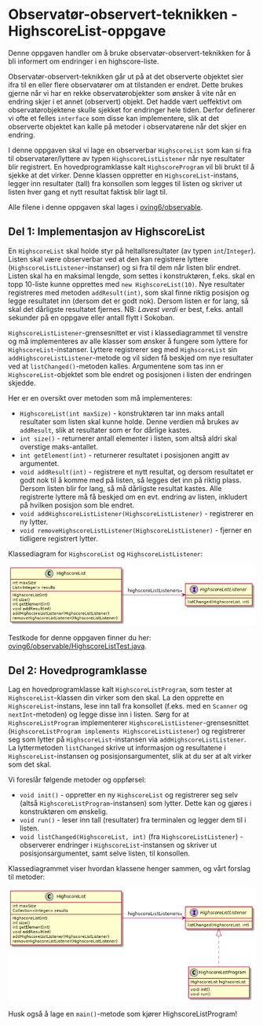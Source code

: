 # Observatør-observert-teknikken - HighscoreList-oppgave

Denne oppgaven handler om å bruke observatør-observert-teknikken for å bli informert om endringer i en highscore-liste.

Observatør-observert-teknikken går ut på at det observerte objektet sier ifra til en eller flere observatører om at tilstanden er endret. Dette brukes gjerne når vi har en rekke observatørobjekter som ønsker å vite når en endring skjer i et annet (observert) objekt. Det hadde vært ueffektivt om observatørobjektene skulle sjekket for endringer hele tiden. Derfor definerer vi ofte et felles `interface` som disse kan implementere, slik at det observerte objektet kan kalle på metoder i observatørene når det skjer en endring.

I denne oppgaven skal vi lage en observerbar `HighscoreList` som kan si fra til observatører/lyttere av typen `HighscoreListListener` når nye resultater blir registrert. En hovedprogramklasse kalt `HighscoreProgram` vil bli brukt til å sjekke at det virker. Denne klassen oppretter en `HighscoreList`-instans, legger inn resultater (tall) fra konsollen som legges til listen og skriver ut listen hver gang et nytt resultat faktisk blir lagt til.

Alle filene i denne oppgaven skal lages i [oving6/observable](../../src/main/java/oving6/observable).

## Del 1: Implementasjon av HighscoreList

En `HighscoreList` skal holde styr på heltallsresultater (av typen `int`/`Integer`). Listen skal være observerbar ved at den kan registrere lyttere (`HighscoreListListener`-instanser) og si fra til dem når listen blir endret. Listen skal ha en maksimal lengde, som settes i konstruktøren, f.eks. skal en topp 10-liste kunne opprettes med `new HighscoreList(10)`. Nye resultater registreres med metoden `addResult(int)`, som skal finne riktig posisjon og legge resultatet inn (dersom det er godt nok). Dersom listen er for lang, så skal det dårligste resultatet fjernes. NB: _Lavest verdi_ er best, f.eks. antall sekunder på en oppgave eller antall flytt i Sokoban.

`HighscoreListListener`-grensesnittet er vist i klassediagrammet til venstre og må implementeres av alle klasser som ønsker å fungere som lyttere for `HighscoreList`-instanser. Lyttere registrerer seg med `HighscoreList` sin `addHighscoreListListener`-metode og vil siden få beskjed om nye resultater ved at `listChanged()`-metoden kalles. Argumentene som tas inn er `HighscoreList`-objektet som ble endret og posisjonen i listen der endringen skjedde.

Her er en oversikt over metoden som må implementeres:

- `HighscoreList(int maxSize)` - konstruktøren tar inn maks antall resultater som listen skal kunne holde. Denne verdien må brukes av `addResult`, slik at resultater som er for dårlige kastes.
- `int size()` - returnerer antall elementer i listen, som altså aldri skal overstige maks-antallet.
- `int getElement(int)` - returnerer resultatet i posisjonen angitt av argumentet.
- `void addResult(int)` - registrere et nytt resultat, og dersom resultatet er godt nok til å komme med på listen, så legges det inn på riktig plass. Dersom listen blir for lang, så må dårligste resultat kastes. Alle registrerte lyttere må få beskjed om en evt. endring av listen, inkludert på hvilken posisjon som ble endret.
- `void addHighscoreListListener(HighscoreListListener)` - registrerer en ny lytter.
- `void removeHighscoreListListener(HighscoreListListener)` - fjerner en tidligere registrert lytter.

Klassediagram for `HighscoreList` og `HighscoreListListener`:

![highscore-list](images/highscore-list.png)

Testkode for denne oppgaven finner du her: [oving6/observable/HighscoreListTest.java](../../src/test/java/oving6/observable/HighscoreListTest.java).

## Del 2: Hovedprogramklasse

Lag en hovedprogramklasse kalt `HighscoreListProgram`, som tester at `HighscoreList`-klassen din virker som den skal. La den opprette en `HighscoreList`-instans, lese inn tall fra konsollet (f.eks. med en `Scanner` og `nextInt`-metoden) og legge disse inn i listen. Sørg for at `HighscoreListProgram` implementerer `HighscoreListListener`-grensesnittet (`HighscoreListProgram implements HighscoreListListener`) og registrerer seg som lytter på `HighscoreList`-instansen via `addHighscoreListListener`. La lyttermetoden `listChanged` skrive ut informasjon og resultatene i `HighscoreList`-instansen og posisjonsargumentet, slik at du ser at alt virker som det skal.

Vi foreslår følgende metoder og oppførsel:

- `void init()` - oppretter en ny `HighscoreList` og registrerer seg selv (altså `HighscoreListProgram`-instansen) som lytter. Dette kan og gjøres i konstruktøren om ønskelig.
- `void run()` - leser inn tall (resultater) fra terminalen og legger dem til i listen.
- `void listChanged(HighscoreList, int)` (fra `HighscoreListListener`) - observerer endringer i `HighscoreList`-instansen og skriver ut posisjonsargumentet, samt selve listen, til konsollen.

Klassediagrammet viser hvordan klassene henger sammen, og vårt forslag til metoder:

![hl-program](images/hl-program.png)

Husk også å lage en `main()`-metode som kjører HighscoreListProgram!
